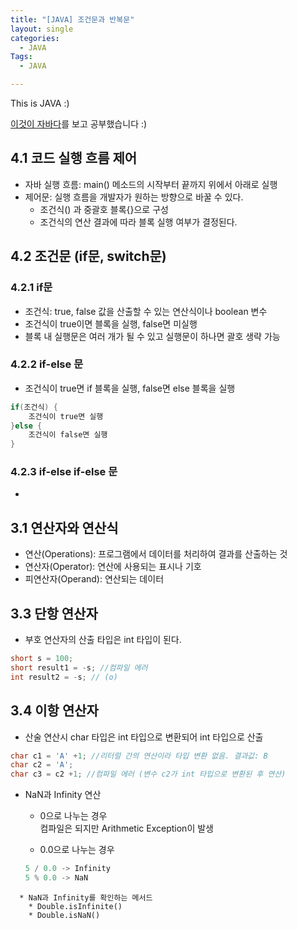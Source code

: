 ```yaml
---
title: "[JAVA] 조건문과 반복문"
layout: single
categories:
  - JAVA
Tags:
  - JAVA

---
```

This is JAVA :)  

[이것이 자바다](https://www.aladin.co.kr/shop/wproduct.aspx?ItemId=50563128)를 보고 공부했습니다 :)

## 4.1 코드 실행 흐름 제어   
- 자바 실행 흐름: main() 메소드의 시작부터 끝까지 위에서 아래로 실행  
- 제어문: 실행 흐름을 개발자가 원하는 방향으로 바꿀 수 있다.  
  - 조건식() 과 중괄호 블록{}으로 구성  
  - 조건식의 연산 결과에 따라 블록 실행 여부가 결정된다.  

## 4.2 조건문 (if문, switch문)  
### 4.2.1 if문  
- 조건식: true, false 값을 산출할 수 있는 연산식이나 boolean 변수  
- 조건식이 true이면 블록을 실행, false면 미실행  
- 블록 내 실행문은 여러 개가 될 수 있고 실행문이 하나면 괄호 생략 가능  

### 4.2.2 if-else 문  
- 조건식이 true면 if 블록을 실행, false면 else 블록을 실행  
```java
if(조건식) { 
    조건식이 true면 실행  
}else {
    조건식이 false면 실행
}
```

### 4.2.3 if-else if-else 문  
- 



## 3.1 연산자와 연산식  
* 연산(Operations): 프로그램에서 데이터를 처리하여 결과를 산출하는 것  
* 연산자(Operator): 연산에 사용되는 표시나 기호  
* 피연산자(Operand): 연산되는 데이터  

## 3.3 단항 연산자 
* 부호 연산자의 산출 타입은 int 타입이 된다.  
```java
short s = 100;
short result1 = -s; //컴파일 에러
int result2 = -s; // (o) 
```
## 3.4 이항 연산자  
* 산술 연산시 char 타입은 int 타입으로 변환되어 int 타입으로 산출  
```java
char c1 = 'A' +1; //리터럴 간의 연산이라 타입 변환 없음. 결과값: B  
char c2 = 'A';
char c3 = c2 +1; //컴파일 에러 (변수 c2가 int 타입으로 변환된 후 연산)
```
* NaN과 Infinity 연산  
  * 0으로 나누는 경우    
    컴파일은 되지만 Arithmetic Exception이 발생    
  
  * 0.0으로 나누는 경우  
   ```java
   5 / 0.0 -> Infinity  
   5 % 0.0 -> NaN
```
  * NaN과 Infinity를 확인하는 메서드  
    * Double.isInfinite()
    * Double.isNaN()  
  



